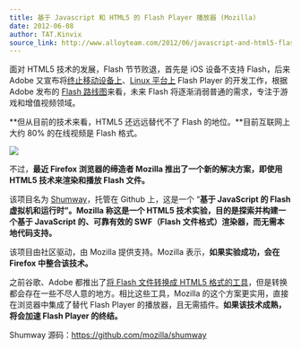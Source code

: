 ```yaml
---
title: 基于 Javascript 和 HTML5 的 Flash Player 播放器 (Mozilla)
date: 2012-06-08
author: TAT.Kinvix
source_link: http://www.alloyteam.com/2012/06/javascript-and-html5-flash-player-is-mozilla/
---
```


<!-- {% raw %} - for jekyll -->

面对 HTML5 技术的发展，Flash 节节败退，首先是 iOS 设备不支持 Flash，后来 Adobe 又宣布将[终止移动设备上](http://www.iteye.com/news/23316)、[Linux 平台上](http://www.iteye.com/news/24740) Flash Player 的开发工作，根据 Adobe 发布的 [Flash 路线图](http://www.iteye.com/news/24320)来看，未来 Flash 将逐渐消弱普通的需求，专注于游戏和增值视频领域。  

**但从目前的技术来看，HTML5 还远远替代不了 Flash 的地位。**目前互联网上大约 80% 的在线视频是 Flash 格式。

![](http://www.alloyteam.com/wp-content/uploads/auto_save_image/2012/06/064952ssb.jpg)

不过，**最近 Firefox 浏览器的缔造者 Mozilla 推出了一个新的解决方案，即使用 HTML5 技术来渲染和播放 Flash 文件。**

该项目名为 [Shumway](https://github.com/mozilla/shumway)，托管在 Github 上，这是一个 “**基于 JavaScript 的 Flash 虚拟机和运行时”。Mozilla 称这是一个 HTML5 技术实验，目的是探索并构建一个基于 JavaScript 的、可靠有效的 SWF（Flash 文件格式）渲染器，而无需本地代码支持。**

该项目由社区驱动，由 Mozilla 提供支持。Mozilla 表示，**如果实验成功，会在 Firefox 中整合该技术。**

之前谷歌、Adobe 都推出了[将 Flash 文件转换成 HTML5 格式的工具](http://www.iteye.com/news/21879)，但是转换都会存在一些不尽人意的地方。相比这些工具，Mozilla 的这个方案更实用，直接在浏览器中集成了替代 Flash Player 的播放器，且无需插件。**如果该技术成熟，将会加速 Flash Player 的终结。**

Shumway 源码：<https://github.com/mozilla/shumway>

<!-- {% endraw %} - for jekyll -->